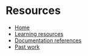 # Resources

* [Home](/)
* [Learning resources](learning-resources.md)
* [Documentation references](doc-references.md)
* [Past work](past-work.md)
